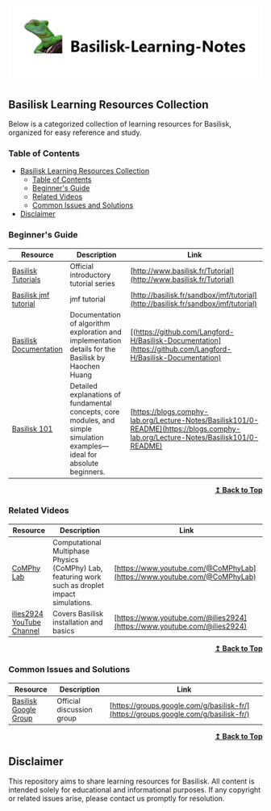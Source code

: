 <p align="center">
  <img src="https://raw.githubusercontent.com/alpha1958627/Basilisk-Learning-Notes/main/assets/logo.png">
</p>



## Basilisk Learning Resources Collection

Below is a categorized collection of learning resources for Basilisk, organized for easy reference and study.

### Table of Contents


- [Basilisk Learning Resources Collection](#basilisk-learning-resources-collection)
  - [Table of Contents](#table-of-contents)
  - [Beginner's Guide](#beginners-guide)
  - [Related Videos](#related-videos)
  - [Common Issues and Solutions](#common-issues-and-solutions)
- [Disclaimer](#disclaimer)


### Beginner's Guide

Resource | Description | Link
-------- | ----------- | ----
[Basilisk Tutorials](http://www.basilisk.fr/Tutorial) | Official introductory tutorial series | [http://www.basilisk.fr/Tutorial](http://www.basilisk.fr/Tutorial)
[Basilisk jmf tutorial](http://basilisk.fr/sandbox/jmf/tutorial) | jmf tutorial | [http://basilisk.fr/sandbox/jmf/tutorial](http://basilisk.fr/sandbox/jmf/tutorial)
[Basilisk Documentation](https://github.com/Langford-H/Basilisk-Documentation) | Documentation of algorithm exploration and implementation details for the Basilisk by Haochen Huang | [(https://github.com/Langford-H/Basilisk-Documentation](https://github.com/Langford-H/Basilisk-Documentation)
[Basilisk 101](https://blogs.comphy-lab.org/Lecture-Notes/Basilisk101/0-README) | Detailed explanations of fundamental concepts, core modules, and simple simulation examples—ideal for absolute beginners. | [https://blogs.comphy-lab.org/Lecture-Notes/Basilisk101/0-README](https://blogs.comphy-lab.org/Lecture-Notes/Basilisk101/0-README)


<div align="right">
    <b><a href="#basilisk-learning-resources-collection">↥ Back to Top</a></b>
</div>



### Related Videos

Resource | Description | Link
-------- | ----------- | ----
[CoMPhy Lab](https://www.youtube.com/@CoMPhyLab) | Computational Multiphase Physics (CoMPhy) Lab, featuring work such as droplet impact simulations. | [https://www.youtube.com/@CoMPhyLab](https://www.youtube.com/@CoMPhyLab)
[ilies2924 YouTube Channel](https://www.youtube.com/@ilies2924) | Covers Basilisk installation and basics | [https://www.youtube.com/@ilies2924](https://www.youtube.com/@ilies2924)

<div align="right">
    <b><a href="#basilisk-learning-resources-collection">↥ Back to Top</a></b>
</div>

### Common Issues and Solutions

Resource | Description | Link
-------- | ----------- | ----
[Basilisk Google Group](https://groups.google.com/g/basilisk-fr/) | Official discussion group | [https://groups.google.com/g/basilisk-fr/](https://groups.google.com/g/basilisk-fr/)


<div align="right">
    <b><a href="#basilisk-learning-resources-collection">↥ Back to Top</a></b>
</div>


## Disclaimer

This repository aims to share learning resources for Basilisk. All content is intended solely for educational and informational purposes. If any copyright or related issues arise, please contact us promptly for resolution.
